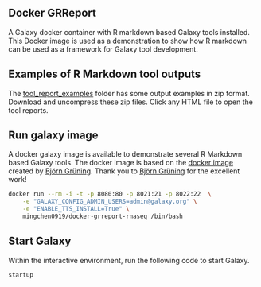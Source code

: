 ## Docker GRReport
A Galaxy docker container with R markdown based Galaxy tools installed. This Docker image is used as a demonstration to show how R markdown can be used as a framework for Galaxy tool development.

## Examples of R Markdown tool outputs

The [tool_report_examples](tool_report_examples) folder has some output examples in zip format. Download and uncompress these zip files. Click any HTML file to open the tool reports.


## Run galaxy image

A docker galaxy image is available to demonstrate several R Markdown based Galaxy tools. The docker image is based on the
[docker image](https://github.com/bgruening/docker-galaxy-stable) created by [Björn Grüning](https://github.com/bgruening).
Thank you to [Björn Grüning](https://github.com/bgruening) for the excellent work! 

```bash
docker run --rm -i -t -p 8080:80 -p 8021:21 -p 8022:22  \
    -e "GALAXY_CONFIG_ADMIN_USERS=admin@galaxy.org" \
    -e "ENABLE_TTS_INSTALL=True" \
    mingchen0919/docker-grreport-rnaseq /bin/bash  
```

## Start Galaxy

Within the interactive environment, run the following code to start Galaxy.
```
startup
```
